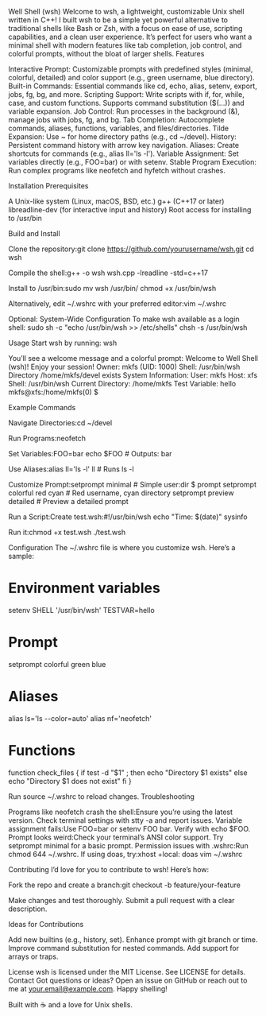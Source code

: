 Well Shell (wsh)
Welcome to wsh, a lightweight, customizable Unix shell written in C++! I built wsh to be a simple yet powerful alternative to traditional shells like Bash or Zsh, with a focus on ease of use, scripting capabilities, and a clean user experience. It’s perfect for users who want a minimal shell with modern features like tab completion, job control, and colorful prompts, without the bloat of larger shells.
Features

Interactive Prompt: Customizable prompts with predefined styles (minimal, colorful, detailed) and color support (e.g., green username, blue directory).
Built-in Commands: Essential commands like cd, echo, alias, setenv, export, jobs, fg, bg, and more.
Scripting Support: Write scripts with if, for, while, case, and custom functions. Supports command substitution ($(...)) and variable expansion.
Job Control: Run processes in the background (&), manage jobs with jobs, fg, and bg.
Tab Completion: Autocomplete commands, aliases, functions, variables, and files/directories.
Tilde Expansion: Use ~ for home directory paths (e.g., cd ~/devel).
History: Persistent command history with arrow key navigation.
Aliases: Create shortcuts for commands (e.g., alias ll='ls -l').
Variable Assignment: Set variables directly (e.g., FOO=bar) or with setenv.
Stable Program Execution: Run complex programs like neofetch and hyfetch without crashes.

Installation
Prerequisites

A Unix-like system (Linux, macOS, BSD, etc.)
g++ (C++17 or later)
libreadline-dev (for interactive input and history)
Root access for installing to /usr/bin

Build and Install

Clone the repository:git clone https://github.com/yourusername/wsh.git
cd wsh


Compile the shell:g++ -o wsh wsh.cpp -lreadline -std=c++17


Install to /usr/bin:sudo mv wsh /usr/bin/
chmod +x /usr/bin/wsh



Alternatively, edit ~/.wshrc with your preferred editor:vim ~/.wshrc



Optional: System-Wide Configuration
To make wsh available as a login shell:
sudo sh -c "echo /usr/bin/wsh >> /etc/shells"
chsh -s /usr/bin/wsh

Usage
Start wsh by running:
wsh

You’ll see a welcome message and a colorful prompt:
Welcome to Well Shell (wsh)! Enjoy your session!
Owner: mkfs (UID: 1000)
Shell: /usr/bin/wsh
Directory /home/mkfs/devel exists
System Information:
User: mkfs
Host: xfs
Shell: /usr/bin/wsh
Current Directory: /home/mkfs
Test Variable: hello
mkfs@xfs:/home/mkfs(0) $

Example Commands

Navigate Directories:cd ~/devel


Run Programs:neofetch


Set Variables:FOO=bar
echo $FOO  # Outputs: bar


Use Aliases:alias ll='ls -l'
ll  # Runs ls -l


Customize Prompt:setprompt minimal  # Simple user:dir $ prompt
setprompt colorful red cyan  # Red username, cyan directory
setprompt preview detailed  # Preview a detailed prompt


Run a Script:Create test.wsh:#!/usr/bin/wsh
echo "Time: $(date)"
sysinfo

Run it:chmod +x test.wsh
./test.wsh



Configuration
The ~/.wshrc file is where you customize wsh. Here’s a sample:
# Environment variables
setenv SHELL '/usr/bin/wsh'
TESTVAR=hello

# Prompt
setprompt colorful green blue

# Aliases
alias ls='ls --color=auto'
alias nf='neofetch'

# Functions
function check_files {
    if test -d "$1" ; then
        echo "Directory $1 exists"
    else
        echo "Directory $1 does not exist"
    fi
}

Run source ~/.wshrc to reload changes.
Troubleshooting

Programs like neofetch crash the shell:Ensure you’re using the latest version. Check terminal settings with stty -a and report issues.
Variable assignment fails:Use FOO=bar or setenv FOO bar. Verify with echo $FOO.
Prompt looks weird:Check your terminal’s ANSI color support. Try setprompt minimal for a basic prompt.
Permission issues with .wshrc:Run chmod 644 ~/.wshrc. If using doas, try:xhost +local:
doas vim ~/.wshrc



Contributing
I’d love for you to contribute to wsh! Here’s how:

Fork the repo and create a branch:git checkout -b feature/your-feature


Make changes and test thoroughly.
Submit a pull request with a clear description.

Ideas for Contributions

Add new builtins (e.g., history, set).
Enhance prompt with git branch or time.
Improve command substitution for nested commands.
Add support for arrays or traps.

License
wsh is licensed under the MIT License. See LICENSE for details.
Contact
Got questions or ideas? Open an issue on GitHub or reach out to me at your.email@example.com. Happy shelling!

Built with ☕ and a love for Unix shells.
